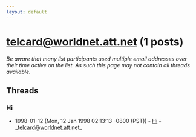 ```yaml
---
layout: default
---
```


# telcard@worldnet.att.net (1 posts)

_Be aware that many list participants used multiple email addresses over their time active on the list. As such this page may not contain all threads available._

## Threads

### Hi
+ 1998-01-12 (Mon, 12 Jan 1998 02:13:13 -0800 (PST)) - [Hi](/archive/1998/01/2bc3c928d2d4fe7dba3d3cdadf62e4eda1564ef1eb4e7684c6eba9b29b5a78bb) - _telcard@worldnet.att.net_

